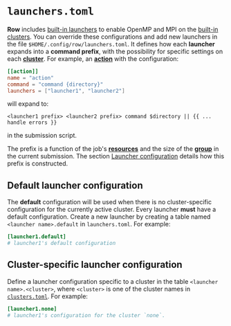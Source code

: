 # `launchers.toml`

**Row** includes [built-in launchers](built-in.md) to enable OpenMP and MPI on the
[built-in clusters](../clusters/built-in.md). You can override these configurations
and add new launchers in the file `$HOME/.config/row/launchers.toml`. It defines how
each **launcher** expands into a **command prefix**, with the possibility for specific
settings on each [**cluster**](../clusters/index.md). For example, an
[**action**](../workflow/action/index.md) with the configuration:
```toml
[[action]]
name = "action"
command = "command {directory}"
launchers = ["launcher1", "launcher2"]
```
will expand to:
```plaintext
<launcher1 prefix> <launcher2 prefix> command $directory || {{ ... handle errors }}
```
in the submission script.

The prefix is a function of the job's [**resources**](../workflow/action/resources.md)
and the size of the [**group**](../workflow/action/group.md) in the current submission.
The section [Launcher configuration](launcher.md) details how this prefix is
constructed.

## Default launcher configuration

The **default** configuration will be used when there is no cluster-specific
configuration for the currently active cluster. Every launcher **must** have a
default configuration. Create a new launcher by creating a table named ``<launcher
name>.default`` in `launchers.toml`. For example:
```toml
[launcher1.default]
# launcher1's default configuration
```

## Cluster-specific launcher configuration

Define a launcher configuration specific to a cluster in the table
`<launcher name>.<cluster>`, where `<cluster>` is one of the cluster names in
[`clusters.toml`](../clusters/index.md). For example:
```toml
[launcher1.none]
# launcher1's configuration for the cluster `none`.
```
